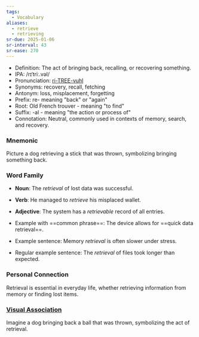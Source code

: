```yaml
---
tags:
  - Vocabulary
aliases:
  - retrieve
  - retrieving
sr-due: 2025-01-06
sr-interval: 43
sr-ease: 270
---
```

- Definition: The act of bringing back, recalling, or recovering something.
- IPA: /rɪˈtriː.vəl/
- Pronunciation: [ri-TREE-vuhl](https://www.google.com/search?q=how+to+pronounce+retrieval)
- Synonyms: recovery, recall, fetching
- Antonym: loss, misplacement, forgetting
- Prefix: re- meaning "back" or "again"
- Root: Old French trouver - meaning "to find"
- Suffix: -al - meaning "the action or process of"
- Connotation: Neutral, commonly used in contexts of memory, search, and recovery.

### Mnemonic

Picture a dog retrieving a stick that was thrown, symbolizing bringing something back.

### Word Family

- **Noun**: The *retrieval* of lost data was successful.
- **Verb**: He managed to *retrieve* his misplaced wallet.
- **Adjective**: The system has a *retrievable* record of all entries.
  
- Example with ==common phrase==: The device allows for ==quick data retrieval==.
- Example sentence: Memory *retrieval* is often slower under stress.
- Regular example sentence: The *retrieval* of files took longer than expected.

### Personal Connection

Retrieval is essential in everyday life, whether retrieving information from memory or finding lost items.

### [Visual Association](https://www.google.com/search?tbm=isch&q=retrieval)

Imagine a dog bringing back a ball that was thrown, symbolizing the act of retrieval.
